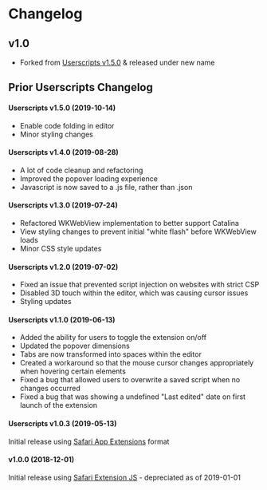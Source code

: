 # Changelog

## v1.0
- Forked from [Userscripts v1.5.0](https://github.com/quoid/userscripts/releases/tag/v1.5.0) & released under new name

## Prior Userscripts Changelog

#### Userscripts v1.5.0 (2019-10-14)
- Enable code folding in editor
- Minor styling changes

#### Userscripts v1.4.0 (2019-08-28)
- A lot of code cleanup and refactoring
- Improved the popover loading experience
- Javascript is now saved to a .js file, rather than .json

#### Userscripts v1.3.0 (2019-07-24)
- Refactored WKWebView implementation to better support Catalina
- View styling changes to prevent initial "white flash" before WKWebView loads
- Minor CSS style updates

#### Userscripts v1.2.0 (2019-07-02)
- Fixed an issue that prevented script injection on websites with strict CSP
- Disabled 3D touch within the editor, which was causing cursor issues
- Styling updates

#### Userscripts v1.1.0 (2019-06-13)
- Added the ability for users to toggle the extension on/off
- Updated the popover dimensions
- Tabs are now transformed into spaces within the editor
- Created a workaround so that the mouse cursor changes appropriately when hovering certain elements
- Fixed a bug that allowed users to overwrite a saved script when no changes occurred
- Fixed a bug that was showing a undefined "Last edited" date on first launch of the extension

#### Userscripts v1.0.3 (2019-05-13)

Initial release using [Safari App Extensions](https://developer.apple.com/documentation/safariservices/safari_app_extensions) format

#### v1.0.0 (2018-12-01)

Initial release using [Safari Extension JS](https://developer.apple.com/documentation/safariextensions) - depreciated as of 2019-01-01